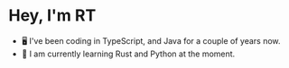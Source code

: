 # Hey, I'm RT

- 🖥️ I've been coding in TypeScript, and Java for a couple of years now.
- 🦀 I am currently learning Rust and Python at the moment.
  
<!--- comments syntax
# Hello There 👋

<div align="center">
    <img hight="300" width="700" alt="GIF" align="center" src="https://media.tenor.com/b8dZlh8booYAAAAC/goku-alongando.gif">
</div>

</br>
</br>
</br>

# About ME 💬 :

### - I am currently 18 years old looking to improve my skills to become a software engineer.

<img height="400" width="500" alt="GIF" align="right" src="https://github.com/rtgamingwdt/rtgamingwdt/blob/master/assets/juice-wrld.gif">

### - Hobbies : 
- 💻 Decent Programmer
- 🥋 Anime Enjoyer
- 💪 Fitness Enthusiast
- 🎮 Gamer Addict

</br>
</br>
</br>

# Contact
[<img src="https://skillicons.dev/icons?i=discord&theme=dark" alt="Discord">](https://discordlookup.com/user/526649097546104844)

</br>
</br>
</br>

# Languages 👨‍💻
[<img src="https://skillicons.dev/icons?i=css&theme=dark" alt="CSS">](https://www.w3.org/Style/CSS)
[<img src="https://skillicons.dev/icons?i=html&theme=dark" alt="HTML">](https://html.com)
[<img src="https://skillicons.dev/icons?i=java&theme=dark" alt="Java">](https://www.oracle.com/java/technologies/downloads)
[<img src="https://skillicons.dev/icons?i=javascript&theme=dark" alt="JavaScript">](https://www.javascript.com)
[<img src="https://skillicons.dev/icons?i=typescript&theme=dark" alt="TypeScript">](https://www.typescriptlang.org)

</br>
</br>
</br>

# Frameworks 🌱
[<img src="https://skillicons.dev/icons?i=angular&theme=dark" alt="Angular">](https://angular.io)
[<img src="https://skillicons.dev/icons?i=express&theme=dark" alt="ExpressJS">](https://expressjs.com)
[<img src="https://skillicons.dev/icons?i=nextjs&theme=dark" alt="NextJS">](https://nextjs.org)
[<img src="https://skillicons.dev/icons?i=react&theme=dark" alt="React">](https://react.dev)
[<img src="https://skillicons.dev/icons?i=tauri&theme=dark" alt="Tauri">](https://tauri.app)

</br>
</br>
</br>

# Tools 🛠
[<img src="https://skillicons.dev/icons?i=bash&theme=dark" alt="Bash">](https://www.gnu.org/software/bash/)
[<img src="https://skillicons.dev/icons?i=gradle&theme=dark" alt="Gradle">](https://gradle.org)
[<img src="https://skillicons.dev/icons?i=idea&theme=dark" alt="Intellij">](https://www.jetbrains.com/idea/)
[<img src="https://skillicons.dev/icons?i=nodejs&theme=dark" alt="NodeJS">](https://nodejs.org)
[<img src="https://skillicons.dev/icons?i=replit&theme=dark" alt="Replit">](https://replit.com)
[<img src="https://skillicons.dev/icons?i=sass&theme=dark" alt="Sass">](https://sass-lang.com)
[<img src="https://github.com/rtgamingwdt/rtgamingwdt/blob/master/assets/socket-io.png" width="48" height="48" alt="SocketIO">](https://socket.io)
[<img src="https://skillicons.dev/icons?i=tailwind&theme=dark" alt="TailwindCSS">](https://tailwindcss.com)
[<img src="https://skillicons.dev/icons?i=visualstudio&theme=dark" alt="Visual Studio">](https://visualstudio.microsoft.com)
[<img src="https://skillicons.dev/icons?i=vscode&theme=dark" alt="Visual Studio Code">](https://code.visualstudio.com)
--->

